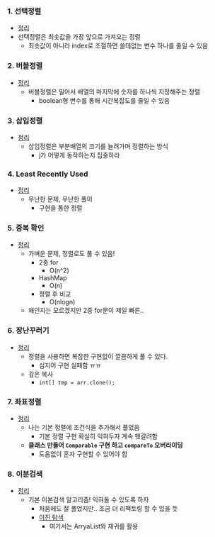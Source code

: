 ### 1. 선택정렬
- [정리](https://github.com/ssu18/TIL/blob/main/Problem%20Solving/Inflearn/Sorting%26Searching/P1.md)
- 선택정렬은 최솟값을 가장 앞으로 가져오는 정렬
  - 최솟값이 아니라 index로 조절하면 쓸데없는 변수 하나를 줄일 수 있음

### 2. 버블정렬
- [정리](https://github.com/ssu18/TIL/blob/main/Problem%20Solving/Inflearn/Sorting%26Searching/P2.md)
  - 버블정렬은 밀어서 배열의 마지막에 숫자를 하나씩 지정해주는 정렬
    - boolean형 변수를 통해 시간복잡도를 줄일 수 있음

### 3. 삽입정렬
- [정리](https://github.com/ssu18/TIL/blob/main/Problem%20Solving/Inflearn/Sorting%26Searching/P3.md)
  - 삽입정렬은 부분배열의 크기를 늘려가며 정렬하는 방식
    - j가 어떻게 동작하는지 집중하라

### 4. Least Recently Used
- [정리](https://github.com/ssu18/TIL/blob/main/Problem%20Solving/Inflearn/Sorting%26Searching/P4.md)
  - 무난한 문제, 무난한 풀이
    - 구현을 통한 정렬

### 5. 중복 확인
- [정리](https://github.com/ssu18/TIL/blob/main/Problem%20Solving/Inflearn/Sorting%26Searching/P5.md)
  - 가벼운 문제, 정렬로도 풀 수 있음!
    - 2중 for
      - O(n^2)
    - HashMap
      - O(n)
    - 정렬 후 비교
      - O(nlogn)
  - 왜인지는 모르겠지만 2중 for문이 제일 빠른..

### 6. 장난꾸러기
- [정리](https://github.com/ssu18/TIL/blob/main/Problem%20Solving/Inflearn/Sorting%26Searching/P6.md)
  - 정렬을 사용하면 복잡한 구현없이 깔끔하게 풀 수 있다.
    - 심지어 구현 실패함 ㅠㅠ
  - 깊은 복사
    - `int[] tmp = arr.clone();`

### 7. 좌표정렬
- [정리](https://github.com/ssu18/TIL/blob/main/Problem%20Solving/Inflearn/Sorting%26Searching/P7.md)
  - 나는 기본 정렬에 조건식을 추가해서 풀었음
    - 기본 정렬 구현 확실히 익혀두자 계속 헷갈려함
  - **클래스 만들어 `Comparable` 구현 하고 `compareTo` 오버라이딩**
    - 도움없이 혼자 구현할 수 있어야 함

### 8. 이분검색
- [정리](https://github.com/ssu18/TIL/blob/main/Problem%20Solving/Inflearn/Sorting%26Searching/P8.md)
  - 기본 이본검색 알고리즘! 익혀둘 수 있도록 하자
    - 처음에도 잘 풀었지만.. 조금 더 리팩토링 할 수 있을 듯
    - [이진 탐색](https://github.com/ssu18/TIL/blob/main/Algorithm/AL_BinarySearch.md)
      - 여기서는 ArryaList와 재귀를 활용